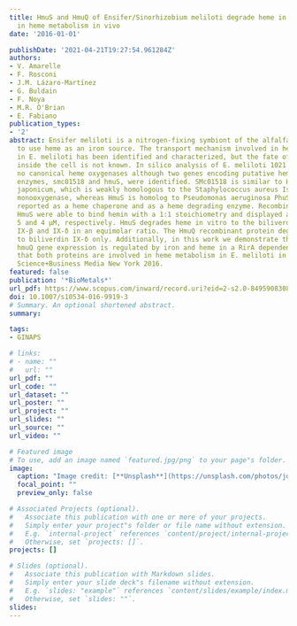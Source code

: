 ```yaml
---
title: HmuS and HmuQ of Ensifer/Sinorhizobium meliloti degrade heme in vitro and participate
  in heme metabolism in vivo
date: '2016-01-01'

publishDate: '2021-04-21T19:27:54.961284Z'
authors:
- V. Amarelle
- F. Rosconi
- J.M. Lázaro-Martínez
- G. Buldain
- F. Noya
- M.R. O'Brian
- E. Fabiano
publication_types:
- '2'
abstract: Ensifer meliloti is a nitrogen-fixing symbiont of the alfalfa legume able
  to use heme as an iron source. The transport mechanism involved in heme acquisition
  in E. meliloti has been identified and characterized, but the fate of heme once
  inside the cell is not known. In silico analysis of E. meliloti 1021 genome revealed
  no canonical heme oxygenases although two genes encoding putative heme degrading
  enzymes, smc01518 and hmuS, were identified. SMc01518 is similar to HmuQ of Bradyrhizobium
  japonicum, which is weakly homologous to the Staphylococcus aureus IsdG heme-degrading
  monooxygenase, whereas HmuS is homolog to Pseudomonas aeruginosa PhuS, a protein
  reported as a heme chaperone and as a heme degrading enzyme. Recombinant HmuQ and
  HmuS were able to bind hemin with a 1:1 stoichiometry and displayed a Kd value of
  5 and 4 μM, respectively. HmuS degrades heme in vitro to the biliverdin isomers
  IX-β and IX-δ in an equimolar ratio. The HmuQ recombinant protein degrades heme
  to biliverdin IX-δ only. Additionally, in this work we demonstrate that humS and
  hmuQ gene expression is regulated by iron and heme in a RirA dependent manner and
  that both proteins are involved in heme metabolism in E. meliloti in vivo. © Springer
  Science+Business Media New York 2016.
featured: false
publication: '*BioMetals*'
url_pdf: https://www.scopus.com/inward/record.uri?eid=2-s2.0-84959083085&doi=10.1007%2fs10534-016-9919-3&partnerID=40&md5=0439688c1dd90e36e2203fe40c390461
doi: 10.1007/s10534-016-9919-3
# Summary. An optional shortened abstract.
summary: 

tags:
- GINAPS

# links:
# - name: ""
#   url: ""
url_pdf: ""
url_code: ""
url_dataset: ""
url_poster: ""
url_project: ""
url_slides: ""
url_source: ""
url_video: ""

# Featured image
# To use, add an image named `featured.jpg/png` to your page"s folder. 
image:
  caption: "Image credit: [**Unsplash**](https://unsplash.com/photos/jdD8gXaTZsc)"
  focal_point: ""
  preview_only: false

# Associated Projects (optional).
#   Associate this publication with one or more of your projects.
#   Simply enter your project"s folder or file name without extension.
#   E.g. `internal-project` references `content/project/internal-project/index.md`.
#   Otherwise, set `projects: []`.
projects: []

# Slides (optional).
#   Associate this publication with Markdown slides.
#   Simply enter your slide deck"s filename without extension.
#   E.g. `slides: "example"` references `content/slides/example/index.md`.
#   Otherwise, set `slides: ""`.
slides:
---
```


